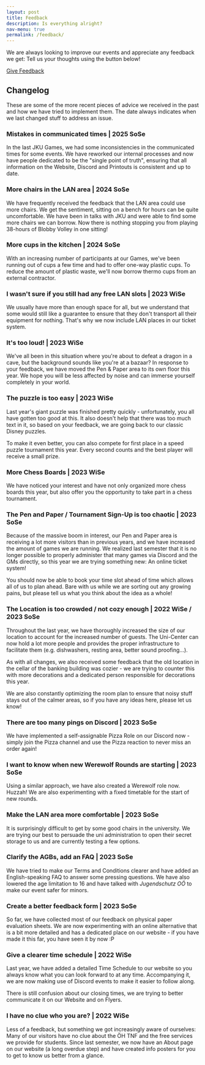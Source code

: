 ```yaml
---
layout: post
title: Feedback
description: Is everything alright?
nav-menu: true
permalink: /feedback/
---
```


We are always looking to improve our events and appreciate any feedback we get: Tell us your thoughts using the button below!

<a href="https://forms.gle/tc55AsELGN5pAWNC7" target="_blank" rel="noopener noreferrer" class="button img">Give Feedback</a>


## Changelog
These are some of the more recent pieces of advice we received in the past and how we have tried to implement them. 
The date always indicates when we last changed stuff to address an issue.

### Mistakes in communicated times | 2025 SoSe

In the last JKU Games, we had some inconsistencies in the communicated times for some events.
We have reworked our internal processes and now have people dedicated to be the "single point of truth",
ensuring that all information on the Website, Discord and Printouts is consistent and up to date.

### More chairs in the LAN area | 2024 SoSe
We have frequently received the feedback that the LAN area could use more chairs. We get the sentiment, sitting on a 
bench for hours can be quite uncomfortable. We have been in talks with JKU and were able to find some more chairs we 
can borrow. Now there is nothing stopping you from playing 38-hours of Blobby Volley in one sitting!

### More cups in the kitchen | 2024 SoSe
With an increasing number of participants at our Games, we've been running out of cups a few time and had to offer 
one-way plastic cups. To reduce the amount of plastic waste, we'll now borrow thermo cups from an external contractor. 

### I wasn't sure if you still had any free LAN slots | 2023 WiSe
We usually have more than enough space for all, but we understand that some would still like a guarantee to ensure that 
they don't transport all their equipment for nothing. That's why we now include LAN places in our ticket system. 

### It's too loud! | 2023 WiSe
We've all been in this situation where you're about to defeat a dragon in a cave, but the background sounds like you're 
at a bazaar? In response to your feedback, we have moved the Pen & Paper area to its own floor this year. We hope you 
will be less affected by noise and can immerse yourself completely in your world.

### The puzzle is too easy | 2023 WiSe
Last year's giant puzzle was finished pretty quickly - unfortunately, you all have gotten too good at this. It also 
doesn't help that there was too much text in it, so based on your feedback, we are going back to our classic Disney puzzles. 

To make it even better, you can also compete for first place in a speed puzzle tournament this year. Every second counts 
and the best player will receive a small prize.

### More Chess Boards | 2023 WiSe
We have noticed your interest and have not only organized more chess boards this year, but also offer you the 
opportunity to take part in a chess tournament. 

### The Pen and Paper / Tournament Sign-Up is too chaotic | 2023 SoSe
Because of the massive boom in interest, our Pen and Paper area is receiving a lot more visitors than in previous years, 
and we have increased the amount of games we are running. We realized last semester that it is no longer possible to 
properly administer that many games via Discord and the GMs directly, so this year we are trying something new: 
An online ticket system!

You should now be able to book your time slot ahead of time which allows all of us to plan ahead.
Bare with us while we are sorting out any growing pains, but please tell us what you think about the idea as a whole!

### The Location is too crowded / not cozy enough | 2022 WiSe / 2023 SoSe
Throughout the last year, we have thoroughly increased the size of our location to account for the increased number of guests.
The Uni-Center can now hold a lot more people and provides the proper infrastructure to facilitate them (e.g. 
dishwashers, resting area, better sound proofing...).

As with all changes, we also received some feedback that the old location in the cellar of the banking building was 
cozier - we are trying to counter this with more decorations and a dedicated person responsible for decorations this year.

We are also constantly optimizing the room plan to ensure that noisy stuff stays out of the calmer areas, so if you have 
any ideas here, please let us know!

### There are too many pings on Discord | 2023 SoSe
We have implemented a self-assignable Pizza Role on our Discord now - simply join the Pizza channel and use the Pizza 
reaction to never miss an order again!

### I want to know when new Werewolf Rounds are starting | 2023 SoSe
Using a similar approach, we have also created a Werewolf role now. Huzzah!
We are also experimenting with a fixed timetable for the start of new rounds.

### Make the LAN area more comfortable | 2023 SoSe
It is surprisingly difficult to get by some good chairs in the university. We are trying our best to persuade the uni 
administration to open their secret storage to us and are currently testing a few options.

### Clarify the AGBs, add an FAQ | 2023 SoSe
We have tried to make our Terms and Conditions clearer and have added an English-speaking FAQ to answer some pressing 
questions. We have also lowered the age limitation to 16 and have talked with _Jugendschutz OÖ_ to make our event safer for minors.

### Create a better feedback form | 2023 SoSe
So far, we have collected most of our feedback on physical paper evaluation sheets. We are now experimenting with an 
online alternative that is a bit more detailed and has a dedicated place on our website - if you have made it this far, 
you have seen it by now :P

### Give a clearer time schedule | 2022 WiSe
Last year, we have added a detailed Time Schedule to our website so you always know what you can look forward to at any 
time. Accompanying it, we are now making use of Discord events to make it easier to follow along. 

There is still confusion about our closing times, we are trying to better communicate it on our Website and on Flyers.

### I have no clue who you are? | 2022 WiSe
Less of a feedback, but something we got increasingly aware of ourselves: Many of our visitors have no clue about the ÖH 
TNF and the free services we provide for students. Since last semester, we now have an About page on our website 
(a long overdue step) and have created info posters for you to get to know us better from a glance.

